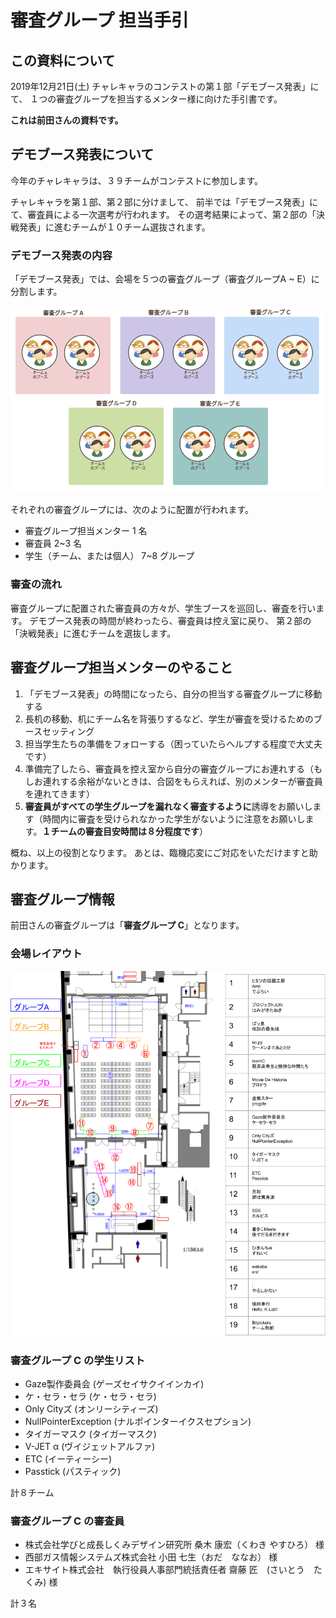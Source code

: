 # 審査グループ 担当手引

## この資料について

2019年12月21日(土) チャレキャラのコンテストの第１部「デモブース発表」にて、
１つの審査グループを担当するメンター様に向けた手引書です。

**これは前田さんの資料です。**

## デモブース発表について

今年のチャレキャラは、３９チームがコンテストに参加します。

チャレキャラを第１部、第２部に分けまして、
前半では「デモブース発表」にて、審査員による一次選考が行われます。
その選考結果によって、第２部の「決戦発表」に進むチームが１０チーム選抜されます。

### デモブース発表の内容

「デモブース発表」では、会場を５つの審査グループ（審査グループA ~ E）に分割します。

![Groups](images/2019-12-17-groups.png)

それぞれの審査グループには、次のように配置が行われます。

- 審査グループ担当メンター 1 名
- 審査員 2~3 名
- 学生（チーム、または個人） 7~8 グループ

### 審査の流れ

審査グループに配置された審査員の方々が、学生ブースを巡回し、審査を行います。
デモブース発表の時間が終わったら、審査員は控え室に戻り、
第２部の「決戦発表」に進むチームを選抜します。

## 審査グループ担当メンターのやること

1. 「デモブース発表」の時間になったら、自分の担当する審査グループに移動する
1. 長机の移動、机にチーム名を背張りするなど、学生が審査を受けるためのブースセッティング
1. 担当学生たちの準備をフォローする（困っていたらヘルプする程度で大丈夫です）
1. 準備完了したら、審査員を控え室から自分の審査グループにお連れする（もしお連れする余裕がないときは、合図をもらえれば、別のメンターが審査員を連れてきます）
1. **審査員がすべての学生グループを漏れなく審査するように**誘導をお願いします（時間内に審査を受けられなかった学生がないように注意をお願いします。**１チームの審査目安時間は８分程度です**）

概ね、以上の役割となります。
あとは、臨機応変にご対応をいただけますと助かります。

## 審査グループ情報

前田さんの審査グループは「**審査グループ C**」となります。

### 会場レイアウト

![Groups](images/2019-12-19-booth-layout.png)

### 審査グループ C の学生リスト

- Gaze製作委員会 (ゲーズセイサクイインカイ)
- ケ・セラ・セラ (ケ・セラ・セラ)
- Only Cityズ (オンリーシティーズ)
- NullPointerException (ナルポインターイクスセプション)
- タイガーマスク (タイガーマスク)
- V-JET α (ヴイジェットアルファ)
- ETC (イーティーシー)
- Passtick (パスティック)

計８チーム

### 審査グループ C の審査員

- 株式会社学びと成長しくみデザイン研究所  桑木 康宏（くわき やすひろ） 様
- 西部ガス情報システムズ株式会社  小田 七生（おだ　ななお） 様
- エキサイト株式会社　執行役員人事部門統括責任者  齋藤 匠　(さいとう　たくみ) 様

計３名
